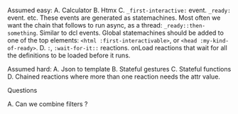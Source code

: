 Assumed easy:
A. Calculator
B. Htmx
C. `_first-interactive:` event. `_ready:` event. etc. These events are generated as statemachines. Most often we want the chain that follows to run async, as a thread: `_ready::then-something`. Similar to dcl events. Global  statemachines should be added to one of the top elements: `<html :first-interactivable>`, or `<head :my-kind-of-ready>`.
D. `:`, `:wait-for-it::` reactions. onLoad reactions that wait for all  the definitions to be loaded before it runs.

Assumed hard:
A. Json to template
B. Stateful gestures
C. Stateful functions
D. Chained reactions where more than one reaction needs the attr value.

Questions


A. Can we combine filters ?
